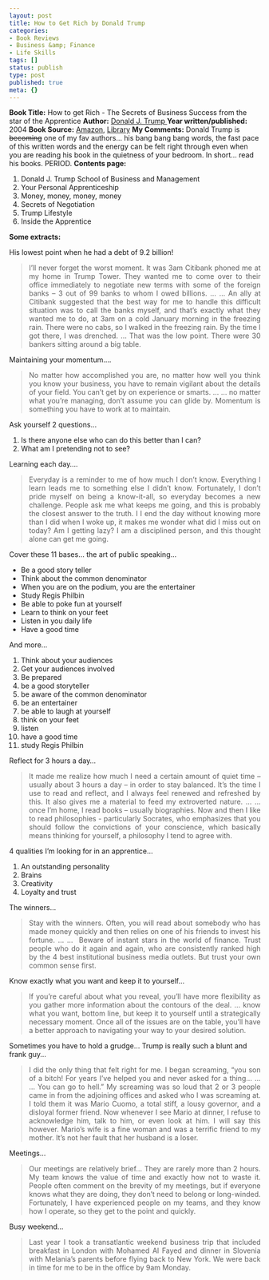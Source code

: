 ```yaml
---
layout: post
title: How to Get Rich by Donald Trump
categories:
- Book Reviews
- Business &amp; Finance
- Life Skills
tags: []
status: publish
type: post
published: true
meta: {}
---
```

<strong>Book Title:</strong> How to get Rich - The Secrets of Business Success from the star of the Apprentice
<strong>Author:</strong> <a href="http://en.wikipedia.org/wiki/Donald_trump">Donald J. Trump
</a><strong>Year written/published:</strong> 2004
<strong>Book Source:</strong> <a href="http://www.amazon.com/Trump-How-Rich-Donald-J/dp/0345481038/ref=sr_1_1/103-6929259-9761451?ie=UTF8&amp;s=books&amp;qid=1189003438&amp;sr=1-1">Amazon</a>, <a href="http://vistaweb.nlb.gov.sg/cgi-bin/cw_cgi?fullRecord+5641+3002+12353989+6+5">Library</a>
<strong>My Comments:</strong> Donald Trump is <strike>becoming</strike> one of my fav authors… his bang bang bang words, the fast pace of this written words and the energy can be felt right through even when you are reading his book in the quietness of your bedroom. In short… read his books. PERIOD.
<strong>Contents page:</strong>
<ol>
	<li>Donald J. Trump School of Business and Management</li>
	<li>Your Personal Apprenticeship</li>
	<li>Money, money, money, money</li>
	<li>Secrets of Negotiation</li>
	<li>Trump Lifestyle</li>
	<li>Inside the Apprentice</li>
</ol>
<strong>Some extracts:</strong>

His lowest point when he had a debt of 9.2 billion!
<blockquote>
<p align="justify">I’ll never forget the worst moment. It was 3am Citibank phoned me at my home in Trump Tower. They wanted me to come over to their office immediately to negotiate new terms with some of the foreign banks – 3 out of 99 banks to whom I owed billions. … … An ally at Citibank suggested that the best way for me to handle this difficult situation was to call the banks myself, and that’s exactly what they wanted me to do, at 3am on a cold January morning in the freezing rain. There were no cabs, so I walked in the freezing rain. By the time I got there, I was drenched. … That was the low point. There were 30 bankers sitting around a big table.</p>
</blockquote>
Maintaining your momentum….
<blockquote>
<p align="justify">No matter how accomplished you are, no matter how well you think you know your business, you have to remain vigilant about the details of your field. You can’t get by on experience or smarts. … … no matter what you’re managing, don’t assume you can glide by. Momentum is something you have to work at to maintain.</p>
</blockquote>
Ask yourself 2 questions…
<ol>
	<li>Is there anyone else who can do this better than I can?</li>
	<li>What am I pretending not to see?</li>
</ol>
Learning each day….
<blockquote>
<p align="justify">Everyday is a reminder to me of how much I don’t know. Everything I learn leads me to something else I didn’t know. Fortunately, I don’t pride myself on being a know-it-all, so everyday becomes a new challenge. People ask me what keeps me going, and this is probably the closest answer to the truth. I I end the day without knowing more than I did when I woke up, it makes me wonder what did I miss out on today? Am I getting lazy? I am a disciplined person, and this thought alone can get me going.</p>
</blockquote>
Cover these 11 bases… the art of public speaking…
<ul>
	<li>Be a good story teller</li>
	<li>Think about the common denominator</li>
	<li>When you are on the podium, you are the entertainer</li>
	<li>Study Regis Philbin</li>
	<li>Be able to poke fun at yourself</li>
	<li>Learn to think on your feet</li>
	<li>Listen in you daily life</li>
	<li>Have a good time</li>
</ul>
And more…
<ol>
	<li>Think about your audiences</li>
	<li>Get your audiences involved</li>
	<li>Be prepared</li>
	<li>be a good storyteller</li>
	<li>be aware of the common denominator</li>
	<li>be an entertainer</li>
	<li>be able to laugh at yourself</li>
	<li>think on your feet</li>
	<li>listen</li>
	<li>have a good time</li>
	<li>study Regis Philbin</li>
</ol>
Reflect for 3 hours a day…
<blockquote>
<p align="justify">It made me realize how much I need a certain amount of quiet time – usually about 3 hours a day – in order to stay balanced. It’s the time I use to read and reflect, and I always feel renewed and refreshed by this. It also gives me a material to feed my extroverted nature. … … once I’m home, I read books – usually biographies. Now and then I like to read philosophies - particularly Socrates, who emphasizes that you should follow the convictions of your conscience, which basically means thinking for yourself, a philosophy I tend to agree with.</p>
</blockquote>
4 qualities I’m looking for in an apprentice…
<ol>
	<li>An outstanding personality</li>
	<li>Brains</li>
	<li>Creativity</li>
	<li>Loyalty and trust</li>
</ol>
The winners...
<blockquote>
<p align="justify">Stay with the winners. Often, you will read about somebody who has made money quickly and then relies on one of his friends to invest his fortune. … …  Beware of instant stars in the world of finance. Trust people who do it again and again, who are consistently ranked high by the 4 best institutional business media outlets. But trust your own common sense first.</p>
</blockquote>
Know exactly what you want and keep it to yourself…
<blockquote>
<p align="justify">If you’re careful about what you reveal, you’ll have more flexibility as you gather more information about the contours of the deal. … know what you want, bottom line, but keep it to yourself until a strategically necessary moment. Once all of the issues are on the table, you’ll have a better approach to navigating your way to your desired solution.</p>
</blockquote>
Sometimes you have to hold a grudge… Trump is really such a blunt and frank guy…
<blockquote>
<p align="justify">I did the only thing that felt right for me. I began screaming, “you son of a bitch! For years I’ve helped you and never asked for a thing… … … You can go to hell.” My screaming was so loud that 2 or 3 people came in from the adjoining offices and asked who I was screaming at. I told them it was Mario Cuomo, a total stiff, a lousy governor, and a disloyal former friend. Now whenever I see Mario at dinner, I refuse to acknowledge him, talk to him, or even look at him. I will say this however. Mario’s wife is a fine woman and was a terrific friend to my mother. It’s not her fault that her husband is a loser.</p>
</blockquote>
Meetings…
<blockquote>
<p align="justify">Our meetings are relatively brief... They are rarely more than 2 hours. My team knows the value of time and exactly how not to waste it. People often comment on the brevity of my meetings, but if everyone knows what they are doing, they don’t need to belong or long-winded. Fortunately, I have experienced people on my teams, and they know how I operate, so they get to the point and quickly.</p>
</blockquote>
Busy weekend…
<blockquote>
<p align="justify">Last year I took a transatlantic weekend business trip that included breakfast in London with Mohamed Al Fayed and dinner in Slovenia with Melania’s parents before flying back to New York. We were back in time for me to be in the office by 9am Monday.</p>
</blockquote>
